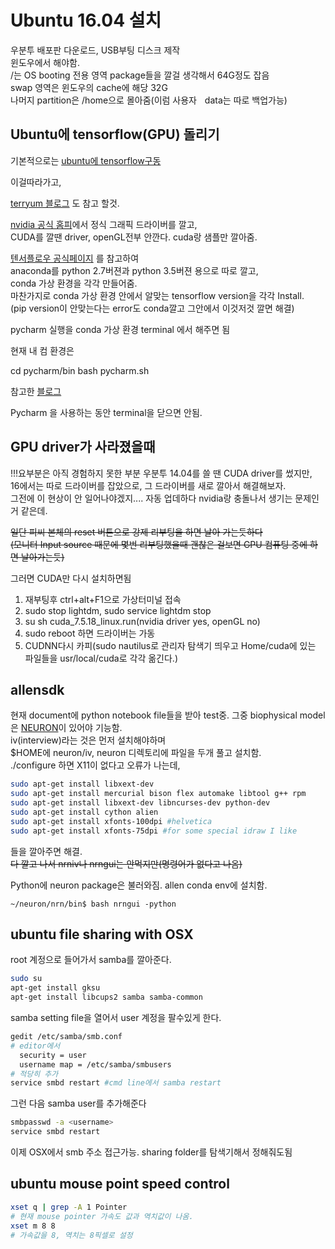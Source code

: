 # Ubuntu 16.04 설치

우분투 배포판 다운로드, USB부팅 디스크 제작   
윈도우에서 해야함.  
/는 OS booting 전용 영역 package들을 깔걸 생각해서 64G정도 잡음  
swap 영역은 윈도우의 cache에 해당 32G  
나머지 partition은 /home으로 몰아줌(이럼 사용자ᅟdata는 따로 백업가능)


## Ubuntu에 tensorflow(GPU) 돌리기

기본적으로는
[ubuntu에 tensorflow구동](http://ishuca.tistory.com/m/post/entry/Ubuntu-1404-%EC%97%90%EC%84%9C-%EC%95%84%EB%82%98%EC%BD%98%EB%8B%A4%EC%97%90-Tensorflow-%EC%84%A4%EC%B9%98%ED%95%98%EA%B8%B0)

이걸따라가고,

[terryum 블로그](http://terryum.io/ml_practice/2016/05/15/UbuntuSetup/)
도 참고 할것.

[nvidia 공식 홈피](http://www.nvidia.com/download/driverResults.aspx/104284/en-us)에서 정식 그래픽 드라이버를 깔고,  
CUDA를 깔땐 driver, openGL전부 안깐다. cuda랑 샘플만 깔아줌.  

[텐서플로우 공식페이지](https://www.tensorflow.org/versions/r0.9/get_started/os_setup.html#anaconda-installation) 를 참고하여  
anaconda를 python 2.7버젼과 python 3.5버젼 용으로 따로 깔고,  
conda 가상 환경을 각각 만들어줌.  
마찬가지로 conda 가상 환경 안에서 알맞는 tensorflow version을 각각 Install.  
(pip version이 안맞는다는 error도 conda깔고 그안에서 이것저것 깔면 해결)   

pycharm 실행을 conda 가상 환경 terminal 에서 해주면 됨


현재 내 컴 환경은

cd pycharm/bin
bash pycharm.sh

참고한 [블로그](http://yeramee.tistory.com/m/post/1)

Pycharm 을 사용하는 동안 terminal을 닫으면 안됨.



## GPU driver가 사라졌을때
!!!요부분은 아직 경험하지 못한 부분 우분투 14.04를 쓸 땐 CUDA driver를 썼지만,  
16에서는 따로 드라이버를 잡았으로, 그 드라이버를 새로 깔아서 해결해보자.  
그전에 이 현상이 안 일어나야겠지.... 자동 업데하다 nvidia랑 충돌나서 생기는 문제인 거 같은데.  

~~일단 피씨 본체의 reset 버튼으로 강제 리부팅을 하면 날아 가는듯하다~~  
~~(모니터 Input source 때문에 몇번 리부팅했을때 괜찮은 걸보면 GPU 컴퓨팅 중에 하면 날아가는듯)~~

그러면 CUDA만 다시 설치하면됨

1. 재부팅후 ctrl+alt+F1으로 가상터미널 접속
2. sudo stop lightdm, sudo service lightdm stop
3. su sh cuda_7.5.18_linux.run(nvidia driver yes, openGL no)
4. sudo reboot 하면 드라이버는 가동
5. CUDNN다시 카피(sudo nautilus로 관리자 탐색기 띄우고 Home/cuda에 있는 파일들을 usr/local/cuda로 각각 옮긴다.)


## allensdk
현재 document에 python notebook file들을 받아 test중.
그중 biophysical model은 [NEURON](http://www.neuron.yale.edu./neuron/download/compile_linux#step2)이 있어야 기능함.  
iv(interview)라는 것은 먼저 설치해야하며  
$HOME에 neuron/iv, neuron 디렉토리에 파일을 두개 풀고 설치함.  
./configure 하면 X11이 없다고 오류가 나는데, 


```bash 
sudo apt-get install libxext-dev
sudo apt-get install mercurial bison flex automake libtool g++ rpm
sudo apt-get install libxext-dev libncurses-dev python-dev
sudo apt-get install cython alien
sudo apt-get install xfonts-100dpi #helvetica
sudo apt-get install xfonts-75dpi #for some special idraw I like
```


들을 깔아주면 해결.  
~~다 깔고 나서 nrniv나 nrngui는 안먹지만(명령어가 없다고 나옴)~~

Python에 neuron package은 불러와짐. allen conda env에 설치함.  
```shell
~/neuron/nrn/bin$ bash nrngui -python
```


## ubuntu file sharing with OSX
root 계정으로 들어가서 samba를 깔아준다.
```bash
sudo su
apt-get install gksu
apt-get install libcups2 samba samba-common
```
samba setting file을 열어서 user 계정을 팔수있게 한다.
```bash
gedit /etc/samba/smb.conf
# editor에서
  security = user
  username map = /etc/samba/smbusers
# 적당히 추가
service smbd restart #cmd line에서 samba restart
```
그런 다음 samba user를 추가해준다
```bash
smbpasswd -a <username>
service smbd restart
```
이제 OSX에서 smb 주소 접근가능. sharing folder를 탐색기해서 정해줘도됨

## ubuntu mouse point speed control

```bash
xset q | grep -A 1 Pointer
# 현재 mouse pointer 가속도 값과 역치값이 나옴.
xset m 8 8
# 가속값을 8, 역치는 8픽셀로 설정
```


